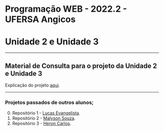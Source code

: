 # Programação WEB - 2022.2 - UFERSA Angicos
# Unidade 2 e Unidade 3

---

## Material de Consulta para o projeto da Unidade 2 e Unidade 3
Explicação do projeto [aqui](#).

---

### Projetos passados de outros alunos;
0. Repositório 1 - [Lucas Evangelista](https://github.com/mulucas/pweb_2020.2_lucasQueiroz).
1. Repositório 2 - [Malyson Souza](https://github.com/malysonb/pweb_2020.2_MalysonSouza).
2. Repositório 3 - [Heron Carlos](https://github.com/HeronCSS/pweb_2021.2_heronCarlos).



